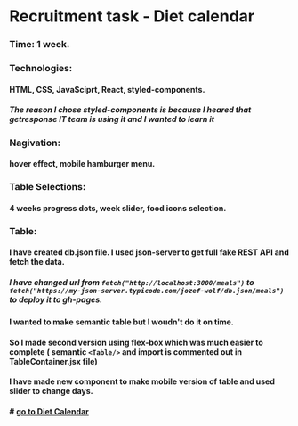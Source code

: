 # Recruitment task - Diet calendar
### Time: 1 week.

### Technologies: 
#### HTML, CSS, JavaSciprt, React, styled-components.

##### The reason I chose styled-components is because I heared that getresponse IT team is using it and I wanted to learn it 


### Nagivation: 
#### hover effect, mobile hamburger menu.

### Table Selections:
#### 4 weeks progress dots, week slider, food icons selection.

### Table:
#### I have created db.json file. I used json-server to get full fake REST API and fetch the data.
##### I have changed url from `fetch("http://localhost:3000/meals")` to `fetch("https://my-json-server.typicode.com/jozef-wolf/db.json/meals")` to deploy it to gh-pages.

#### I wanted to make semantic table but I woudn't do it on time. 
#### So I made second version using flex-box which was much easier to complete ( semantic `<Table/>` and import is commented out in TableContainer.jsx file)
#### I have made new component to make mobile version of table and used slider to change days.

#### # [go to Diet Calendar](https://jozef-wolf.github.io/getresponse-task/)

